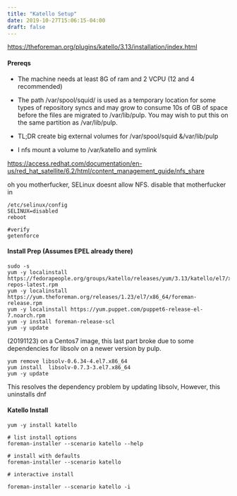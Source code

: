 ```yaml
---
title: "Katello Setup"
date: 2019-10-27T15:06:15-04:00
draft: false
---
```


https://theforeman.org/plugins/katello/3.13/installation/index.html


#### Prereqs

- The machine needs at least 8G of ram and 2 VCPU (12 and 4 recommended)

- The path /var/spool/squid/ is used as a temporary location for some types of repository syncs and may grow to consume 10s of GB of space before the files are migrated to /var/lib/pulp. You may wish to put this on the same partition as /var/lib/pulp.

- TL;DR create big external volumes for /var/spool/squid &/var/lib/pulp

- I nfs mount a volume to /var/katello and symlink

https://access.redhat.com/documentation/en-us/red_hat_satellite/6.2/html/content_management_guide/nfs_share

oh you motherfucker, SELinux doesnt allow NFS. disable that motherfucker in
```
/etc/selinux/config
SELINUX=disabled
reboot

#verify
getenforce

```



#### Install Prep (Assumes EPEL already there)
```
sudo -s
yum -y localinstall https://fedorapeople.org/groups/katello/releases/yum/3.13/katello/el7/x86_64/katello-repos-latest.rpm
yum -y localinstall https://yum.theforeman.org/releases/1.23/el7/x86_64/foreman-release.rpm
yum -y localinstall https://yum.puppet.com/puppet6-release-el-7.noarch.rpm
yum -y install foreman-release-scl
yum -y update
```

(20191123) on a Centos7 image, this last part broke due to some dependencies for libsolv on a newer version by pulp. 

```
yum remove libsolv-0.6.34-4.el7.x86_64
yum install  libsolv-0.7.3-3.el7.x86_64
yum -y update 
```

This resolves the dependency problem by updating libsolv, However, this uninstalls dnf

#### Katello Install


```
yum -y install katello

# list install options
foreman-installer --scenario katello --help

# install with defaults
foreman-installer --scenario katello 

# interactive install 

foreman-installer --scenario katello -i 

```

